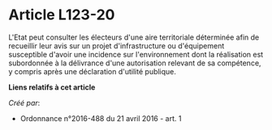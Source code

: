 # Article L123-20

L'Etat peut consulter les électeurs d'une aire territoriale déterminée afin de recueillir leur avis sur un projet
d'infrastructure ou d'équipement susceptible d'avoir une incidence sur l'environnement dont la réalisation est subordonnée à
la délivrance d'une autorisation relevant de sa compétence, y compris après une déclaration d'utilité publique.

**Liens relatifs à cet article**

_Créé par_:

  - Ordonnance n°2016-488 du 21 avril 2016 - art. 1
